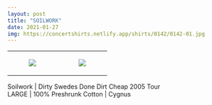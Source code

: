 ```yaml
---
layout: post
title: "SOILWORK"
date: 2021-01-27
img: https://concertshirts.netlify.app/shirts/0142/0142-01.jpg
---
```




<table style="width:100%;"><tr><td style="vertical-align:top;">
      <figure class="tmblr-full" data-orig-height="2048" data-orig-width="1365" data-orig-src="https://concertshirts.netlify.app/shirts/0142/0142-01.jpg"><img src="https://64.media.tumblr.com/7796be3010ea614afef14767f91e876d/da7a7b2863588e76-52/s540x810/e47e8a54d9c96526529da11dc573ffd2b558b423.jpg" data-orig-height="2048" data-orig-width="1365" data-orig-src="https://concertshirts.netlify.app/shirts/0142/0142-01.jpg"/></figure></td>
    <td style="vertical-align:top;">
      <figure class="tmblr-full" data-orig-height="2048" data-orig-width="1365" data-orig-src="https://concertshirts.netlify.app/shirts/0142/0142-02.jpg"><img src="https://64.media.tumblr.com/6b8841948387cc079aa902217a07cde4/da7a7b2863588e76-ce/s540x810/9f4d729a4917253934040b8521bfbcf471b16bfc.jpg" data-orig-height="2048" data-orig-width="1365" data-orig-src="https://concertshirts.netlify.app/shirts/0142/0142-02.jpg"/></figure></td>
  </tr></table><p>
  Soilwork | Dirty Swedes Done Dirt Cheap 2005 Tour<br/>LARGE | 100% Preshrunk Cotton | Cygnus
</p>
